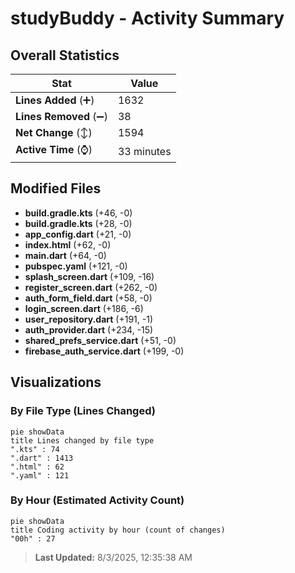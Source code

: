 # studyBuddy - Activity Summary 

## Overall Statistics

| Stat                   | Value                                                             |
| ---------------------- | ----------------------------------------------------------------- |
| **Lines Added** (➕)   | 1632                                          |
| **Lines Removed** (➖) | 38                                        |
| **Net Change** (↕)    | 1594                |
| **Active Time** (⌚)   | 33 minutes |


## Modified Files
- **build.gradle.kts** (+46, -0)
- **build.gradle.kts** (+28, -0)
- **app_config.dart** (+21, -0)
- **index.html** (+62, -0)
- **main.dart** (+64, -0)
- **pubspec.yaml** (+121, -0)
- **splash_screen.dart** (+109, -16)
- **register_screen.dart** (+262, -0)
- **auth_form_field.dart** (+58, -0)
- **login_screen.dart** (+186, -6)
- **user_repository.dart** (+191, -1)
- **auth_provider.dart** (+234, -15)
- **shared_prefs_service.dart** (+51, -0)
- **firebase_auth_service.dart** (+199, -0)

## Visualizations

### By File Type (Lines Changed)

```mermaid
pie showData
title Lines changed by file type
".kts" : 74
".dart" : 1413
".html" : 62
".yaml" : 121
```

### By Hour (Estimated Activity Count)

```mermaid
pie showData
title Coding activity by hour (count of changes)
"00h" : 27
```


> **Last Updated:** 8/3/2025, 12:35:38 AM
